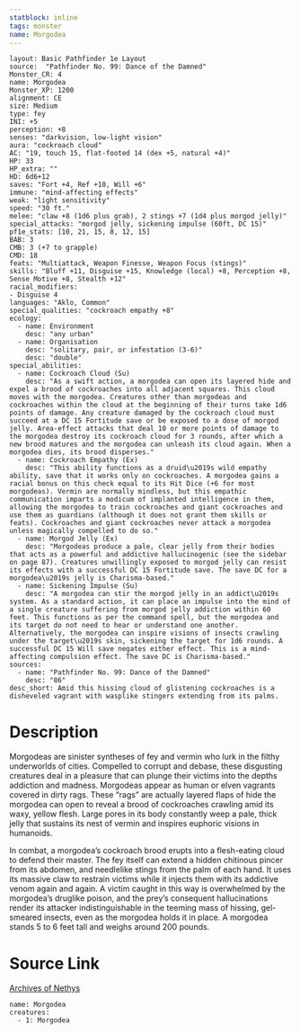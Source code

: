 ```yaml
---
statblock: inline
tags: monster
name: Morgodea
---
```

```statblock
layout: Basic Pathfinder 1e Layout
source:  "Pathfinder No. 99: Dance of the Damned"
Monster_CR: 4
name: Morgodea
Monster_XP: 1200
alignment: CE
size: Medium
type: fey
INI: +5
perception: +8
senses: "darkvision, low-light vision"
aura: "cockroach cloud"
AC: "19, touch 15, flat-footed 14 (dex +5, natural +4)"
HP: 33
HP_extra: ""
HD: 6d6+12
saves: "Fort +4, Ref +10, Will +6"
immune: "mind-affecting effects"
weak: "light sensitivity"
speed: "30 ft."
melee: "claw +8 (1d6 plus grab), 2 stings +7 (1d4 plus morgod jelly)"
special_attacks: "morgod jelly, sickening impulse (60ft, DC 15)"
pf1e_stats: [10, 21, 15, 8, 12, 15]
BAB: 3
CMB: 3 (+7 to grapple)
CMD: 18
feats: "Multiattack, Weapon Finesse, Weapon Focus (stings)"
skills: "Bluff +11, Disguise +15, Knowledge (local) +8, Perception +8, Sense Motive +8, Stealth +12"
racial_modifiers:
- Disguise 4
languages: "Aklo, Common"
special_qualities: "cockroach empathy +8"
ecology:
  - name: Environment
    desc: "any urban"
  - name: Organisation
    desc: "solitary, pair, or infestation (3-6)"
    desc: "double"
special_abilities:
  - name: Cockroach Cloud (Su)
    desc: "As a swift action, a morgodea can open its layered hide and expel a brood of cockroaches into all adjacent squares. This cloud moves with the morgodea. Creatures other than morgodeas and cockroaches within the cloud at the beginning of their turns take 1d6 points of damage. Any creature damaged by the cockroach cloud must succeed at a DC 15 Fortitude save or be exposed to a dose of morgod jelly. Area-effect attacks that deal 10 or more points of damage to the morgodea destroy its cockroach cloud for 3 rounds, after which a new brood matures and the morgodea can unleash its cloud again. When a morgodea dies, its brood disperses."
  - name: Cockroach Empathy (Ex)
    desc: "This ability functions as a druid\u2019s wild empathy ability, save that it works only on cockroaches. A morgodea gains a racial bonus on this check equal to its Hit Dice (+6 for most morgodeas). Vermin are normally mindless, but this empathic communication imparts a modicum of implanted intelligence in them, allowing the morgodea to train cockroaches and giant cockroaches and use them as guardians (although it does not grant them skills or feats). Cockroaches and giant cockroaches never attack a morgodea unless magically compelled to do so."
  - name: Morgod Jelly (Ex)
    desc: "Morgodeas produce a pale, clear jelly from their bodies that acts as a powerful and addictive hallucinogenic (see the sidebar on page 87). Creatures unwillingly exposed to morgod jelly can resist its effects with a successful DC 15 Fortitude save. The save DC for a morgodea\u2019s jelly is Charisma-based."
  - name: Sickening Impulse (Su)
    desc: "A morgodea can stir the morgod jelly in an addict\u2019s system. As a standard action, it can place an impulse into the mind of a single creature suffering from morgod jelly addiction within 60 feet. This functions as per the command spell, but the morgodea and its target do not need to hear or understand one another. Alternatively, the morgodea can inspire visions of insects crawling under the target\u2019s skin, sickening the target for 1d6 rounds. A successful DC 15 Will save negates either effect. This is a mind-affecting compulsion effect. The save DC is Charisma-based."
sources:
  - name: "Pathfinder No. 99: Dance of the Damned"
    desc: "86"
desc_short: Amid this hissing cloud of glistening cockroaches is a disheveled vagrant with wasplike stingers extending from its palms.
```
# Description
Morgodeas are sinister syntheses of fey and vermin who lurk in the filthy underworlds of cities. Compelled to corrupt and debase, these disgusting creatures deal in a pleasure that can plunge their victims into the depths addiction and madness. Morgodeas appear as human or elven vagrants covered in dirty rags. These “rags” are actually layered flaps of hide the morgodea can open to reveal a brood of cockroaches crawling amid its waxy, yellow flesh. Large pores in its body constantly weep a pale, thick jelly that sustains its nest of vermin and inspires euphoric visions in humanoids.

In combat, a morgodea’s cockroach brood erupts into a flesh-eating cloud to defend their master. The fey itself can extend a hidden chitinous pincer from its abdomen, and needlelike stings from the palm of each hand. It uses its massive claw to restrain victims while it injects them with its addictive venom again and again. A victim caught in this way is overwhelmed by the morgodea’s druglike poison, and the prey’s consequent hallucinations render its attacker indistinguishable in the teeming mass of hissing, gel-smeared insects, even as the morgodea holds it in place. A morgodea stands 5 to 6 feet tall and weighs around 200 pounds.
# Source Link
[Archives of Nethys](https://aonprd.com/MonsterDisplay.aspx?ItemName=Morgodea)
```encounter-table
name: Morgodea
creatures:
  - 1: Morgodea
```
